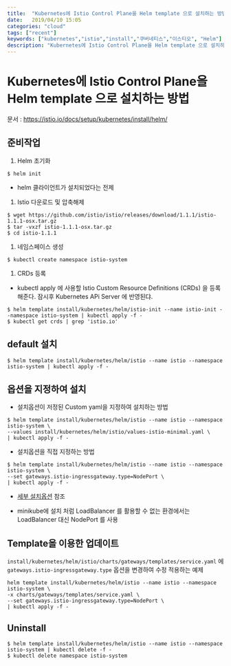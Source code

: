 ```yaml
---
title:  "Kubernetes에 Istio Control Plane을 Helm template 으로 설치하는 방법"
date:   2019/04/10 15:05
categories: "cloud"
tags: ["recent"]
keywords: ["kubernetes","istio","install","쿠버네티스","이스티오", "Helm"]
description: "Kubernetes에 Istio Control Plane을 Helm template 으로 설치하는 방법"
---
```


# Kubernetes에 Istio Control Plane을 Helm template 으로 설치하는 방법
문서 : https://istio.io/docs/setup/kubernetes/install/helm/


## 준비작업

1. Helm 초기화 
~~~
$ helm init
~~~
* helm 클라이언트가 설치되었다는 전제

1. Istio 다운로드 및 압축해제
~~~
$ wget https://github.com/istio/istio/releases/download/1.1.1/istio-1.1.1-osx.tar.gz
$ tar -vxzf istio-1.1.1-osx.tar.gz
$ cd istio-1.1.1
~~~

1. 네임스페이스 생성
~~~
$ kubectl create namespace istio-system
~~~

1. CRDs 등록
* kubectl apply 에 사용할 Istio Custom Resource Definitions (CRDs) 을 등록해준다. 잠시후 Kubernetes APi Server 에 반영된댜.
~~~
$ helm template install/kubernetes/helm/istio-init --name istio-init --namespace istio-system | kubectl apply -f -
$ kubectl get crds | grep 'istio.io'
~~~


## default 설치
~~~
$ helm template install/kubernetes/helm/istio --name istio --namespace istio-system | kubectl apply -f -
~~~

## 옵션을 지정하여 설치

* 설치옵션이 저정된 Custom yaml을 지정하여 설치하는 방법 
~~~
$ helm template install/kubernetes/helm/istio --name istio --namespace istio-system \
--values install/kubernetes/helm/istio/values-istio-minimal.yaml \
| kubectl apply -f -
~~~

* 설치옵션을 직접 지정하는 방법 
~~~
$ helm template install/kubernetes/helm/istio --name istio --namespace istio-system \
--set gateways.istio-ingressgateway.type=NodePort \
| kubectl apply -f -
~~~

* [세부 설치옵션](https://istio.io/docs/reference/config/installation-options/) 참조

* minikube에 설치 처럼 LoadBalancer 를 활용할 수 없는 환경에서는 LoadBalancer 대신 NodePort 를 사용


## Template을 이용한 업데이트
`install/kubernetes/helm/istio/charts/gateways/templates/service.yaml` 에 `gateways.istio-ingressgateway.type` 옵션을 변경하여 수정 적용하는 예제
~~~
helm template install/kubernetes/helm/istio --name istio --namespace istio-system \
-x charts/gateways/templates/service.yaml \
--set gateways.istio-ingressgateway.type=NodePort \
| kubectl apply -f -
~~~

## Uninstall

~~~
$ helm template install/kubernetes/helm/istio --name istio --namespace istio-system | kubectl delete -f -
$ kubectl delete namespace istio-system
~~~
